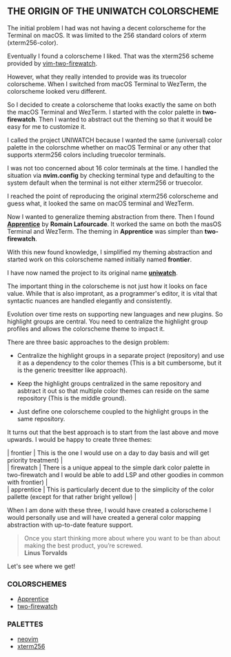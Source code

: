 ## THE ORIGIN OF THE UNIWATCH COLORSCHEME

The initial problem I had was not having a decent colorscheme for the Terminal on macOS.
It was limited to the 256 standard colors of xterm (xterm256-color).

Eventually I found a colorscheme I liked.  That was the xterm256 scheme provided by
[vim-two-firewatch](two-firewatch/README.md).

However, what they really intended to provide was its truecolor colorscheme.
When I switched from macOS Terminal to WezTerm, the colorscheme looked veru different.

So I decided to create a colorscheme that looks exactly the same on both the macOS Terminal
and WezTerm.  I started with the color palette in **two-firewatch**.  Then I wanted to
abstract out the theming so that it would be easy for me to customize it.

I called the project UNIWATCH because I wanted the same (universal) color palette in the
colorschme whether on macOS Terminal or any other that supports xterm256 colors including
truecolor terminals.

I was not too concerned about 16 color terminals at the time.  I handled the situation
via **nvim.config** by checking terminal type and defaulting to the system default when
the terminal is not either xterm256 or truecolor.

I reached the point of reproducing the original xterm256 colorscheme and guess what,
it looked the same on macOS terminal and WezTerm.

Now I wanted to generalize theming abstraction from there.  Then I found
[**Apprentice**](https://github.com/romainl/Apprentice) by **Romain Lafourcade**.
It worked the same on both the masOS Terminal and WezTerm.  The theming in
**Apprentice** was simpler than **two-firewatch**.

With this new found knowledge, I simplified my theming abstraction and started work
on this colorscheme named initially named **frontier**.

I have now named the project to its original name
[**uniwatch**](https://github.com/rubocode/uniwatch.nvim).

The important thing in the colorscheme is not just how it looks on face value.
While that is also improtant, as a programmer's editor, it is vital that syntactic
nuances are handled elegantly and consistently.

Evolution over time rests on supporting new languages and new plugins.
So highlight groups are central.  You need to centralize the highlight
group profiles and allows the colorscheme theme to impact it.

There are three basic approaches to the design problem:  

* Centralize the highlight groups in a separate project (repository)
and use it as a dependency to the color themes (This is a bit cumbersome,
but it is the generic treesitter like approach).

* Keep the highlight groups centralized in the same repository and asbtract
it out so that multiple color themes can reside on the same repository
(This is the middle ground).

* Just define one colorscheme coupled to the highlight groups in the
same repository.

It turns out that the best approach is to start from the last above and move
upwards.  I would be happy to create three themes:  

| frontier | This is the one I would use on a day to day basis and will get priority treatment) |  
| firewatch | There is a unique appeal to the simple dark color palette in two-firewatch and I would be able to add LSP and other goodies in common with frontier) |  
| apprentice | This is particularly decent due to the simplicity of the color pallette (except for that rather bright yellow) |  

When I am done with these three, I would have created a colorscheme I would
personally use and will have created a general color mapping abstraction with
up-to-date feature support.

> Once you start thinking more about where you want to be than about
> making the best product, you’re screwed.  
> **Linus Torvalds**  

Let's see where we get!

### COLORSCHEMES

* [Apprentice](apprentice/README.md)
* [two-firewatch](two-firewatch)

### PALETTES

* [neovim](neovim/README.md)
* [xterm256](xterm256/README.md)

